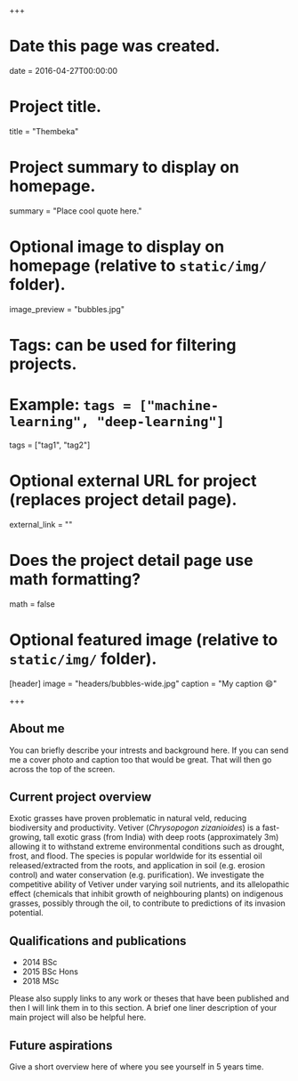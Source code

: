 +++
# Date this page was created.
date = 2016-04-27T00:00:00

# Project title.
title = "Thembeka"

# Project summary to display on homepage.
summary = "Place cool quote here."

# Optional image to display on homepage (relative to `static/img/` folder).
image_preview = "bubbles.jpg"

# Tags: can be used for filtering projects.
# Example: `tags = ["machine-learning", "deep-learning"]`
tags = ["tag1", "tag2"]

# Optional external URL for project (replaces project detail page).
external_link = ""

# Does the project detail page use math formatting?
math = false

# Optional featured image (relative to `static/img/` folder).
[header]
image = "headers/bubbles-wide.jpg"
caption = "My caption :smile:"

+++

## About me

You can briefly describe your intrests and background here. If you can send me a cover photo and caption too that would be great. That will then go across the top of the screen.

## Current project overview

Exotic grasses have proven problematic in natural veld,  reducing biodiversity and productivity. Vetiver (*Chrysopogon zizanioides*) is a fast-growing, tall exotic grass (from India) with deep roots (approximately 3m) allowing it to withstand extreme environmental conditions such as drought, frost, and flood. The species is popular worldwide for its essential oil released/extracted from the roots, and application in soil (e.g. erosion control) and water conservation (e.g. purification). We investigate the competitive ability of Vetiver under varying soil nutrients, and its allelopathic effect (chemicals that inhibit growth of neighbouring plants) on indigenous grasses, possibly through the oil, to contribute to predictions of its invasion potential.

## Qualifications and publications

* 2014 BSc
* 2015 BSc Hons
* 2018 MSc

Please also supply links to any work or theses that have been published and then I will link them in to this section. A brief one liner description of your main project will also be helpful here.

## Future aspirations

Give a short overview here of where you see yourself in 5 years time.